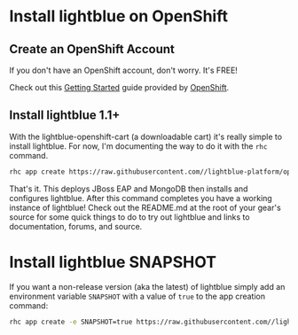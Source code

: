 # Install lightblue on OpenShift

## Create an OpenShift Account
If you don't have an OpenShift account, don't worry.  It's FREE!

Check out this [Getting Started](https://developers.openshift.com/en/getting-started-overview.html) guide provided by [OpenShift](https://www.openshift.com/).


## Install lightblue 1.1+

With the lightblue-openshift-cart (a downloadable cart) it's really simple to install lightblue.  For now, I'm documenting the way to do it with the ```rhc``` command.

```bash
rhc app create https://raw.githubusercontent.com//lightblue-platform/openshift-lightblue-cart/master/metadata/manifest.yml -a <YOUR APP NAME>
```

That's it.  This deploys JBoss EAP and MongoDB then installs and configures lightblue.  After this command completes you have a working instance of lightblue!  Check out the README.md at the root of your gear's source for some quick things to do to try out lightblue and links to documentation, forums, and source.


# Install lightblue SNAPSHOT
If you want a non-release version (aka the latest) of lightblue simply add an environment variable `SNAPSHOT` with a value of `true` to the app creation command:

```bash
rhc app create -e SNAPSHOT=true https://raw.githubusercontent.com//lightblue-platform/openshift-lightblue-cart/master/metadata/manifest.yml -a <YOUR APP NAME>
```

